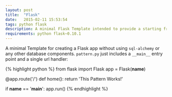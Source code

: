 ```yaml
---
layout: post
title:  "Flask"
date:   2015-02-11 15:53:54
tags: python flask
description: A minimal Flask Template intended to provide a starting framework. No libraries like sql-alchemy are included.
requirements: python flask~0.10.1
---
```

A minimal Template for creating a Flask app without using `sql-alchemy` or any other database components. `pattern.py` just includes a `__main__` entry point and a single url handler:

{% highlight python %}
from flask import Flask
app = Flask(__name__)

@app.route('/')
def home():
	return 'This Pattern Works!'

if __name__ == '__main__':
	app.run()
{% endhighlight %}

<script>
//alert('{{ page.categories[0] }}');
</script>